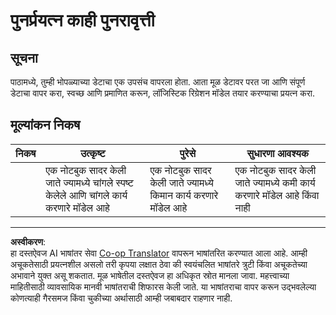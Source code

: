<!--
CO_OP_TRANSLATOR_METADATA:
{
  "original_hash": "8af40209a41494068c1f42b14c0b450d",
  "translation_date": "2025-08-29T16:47:10+00:00",
  "source_file": "2-Regression/4-Logistic/assignment.md",
  "language_code": "mr"
}
-->
# पुनर्प्रयत्न काही पुनरावृत्ती

## सूचना

पाठामध्ये, तुम्ही भोपळ्याच्या डेटाचा एक उपसंच वापरला होता. आता मूळ डेटावर परत जा आणि संपूर्ण डेटाचा वापर करा, स्वच्छ आणि प्रमाणित करून, लॉजिस्टिक रिग्रेशन मॉडेल तयार करण्याचा प्रयत्न करा.

## मूल्यांकन निकष

| निकष      | उत्कृष्ट                                                               | पुरेसे                                                     | सुधारणा आवश्यक                                           |
| --------- | ----------------------------------------------------------------------- | ---------------------------------------------------------- | --------------------------------------------------------- |
|           | एक नोटबुक सादर केली जाते ज्यामध्ये चांगले स्पष्ट केलेले आणि चांगले कार्य करणारे मॉडेल आहे | एक नोटबुक सादर केली जाते ज्यामध्ये किमान कार्य करणारे मॉडेल आहे | एक नोटबुक सादर केली जाते ज्यामध्ये कमी कार्य करणारे मॉडेल आहे किंवा नाही |

---

**अस्वीकरण**:  
हा दस्तऐवज AI भाषांतर सेवा [Co-op Translator](https://github.com/Azure/co-op-translator) वापरून भाषांतरित करण्यात आला आहे. आम्ही अचूकतेसाठी प्रयत्नशील असलो तरी कृपया लक्षात ठेवा की स्वयंचलित भाषांतरे त्रुटी किंवा अचूकतेच्या अभावाने युक्त असू शकतात. मूळ भाषेतील दस्तऐवज हा अधिकृत स्रोत मानला जावा. महत्त्वाच्या माहितीसाठी व्यावसायिक मानवी भाषांतराची शिफारस केली जाते. या भाषांतराचा वापर करून उद्भवलेल्या कोणत्याही गैरसमज किंवा चुकीच्या अर्थासाठी आम्ही जबाबदार राहणार नाही.